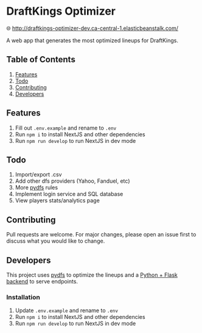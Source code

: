# DraftKings Optimizer

:globe_with_meridians: http://draftkings-optimizer-dev.ca-central-1.elasticbeanstalk.com/

A web app that generates the most optimized lineups for DraftKings.

## Table of Contents

1. [Features](#features)
2. [Todo](#todo)
3. [Contributing](#contributing)
4. [Developers](#developers)

## Features

1. Fill out `.env.example` and rename to `.env`
2. Run `npm i` to install NextJS and other dependencies
3. Run `npm run develop` to run NextJS in dev mode

## Todo

1. Import/export .csv
2. Add other dfs providers (Yahoo, Fanduel, etc)
3. More [pydfs](https://github.com/DimaKudosh/pydfs-lineup-optimizer) rules
4. Implement login service and SQL database
5. View players stats/analytics page

## Contributing

Pull requests are welcome. For major changes, please open an issue first to discuss what you would like to change.

## Developers

This project uses [pydfs](https://github.com/DimaKudosh/pydfs-lineup-optimizer) to optimize the lineups and a [Python + Flask backend](https://github.com/markjoeljimenez/draftkings-optimizer.backend) to serve endpoints.

### Installation

1. Update `.env.example` and rename to `.env`
2. Run `npm i` to install NextJS and other dependencies
3. Run `npm run develop` to run NextJS in dev mode
